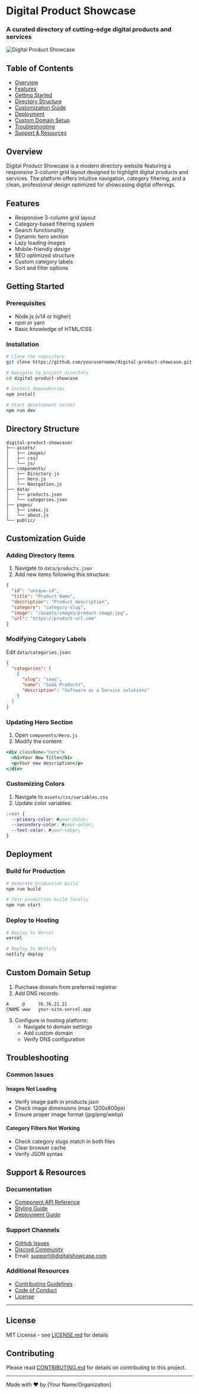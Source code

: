 # Digital Product Showcase
### A curated directory of cutting-edge digital products and services

![Digital Product Showcase](assets/images/hero-banner.png)

## Table of Contents
- [Overview](#overview)
- [Features](#features)
- [Getting Started](#getting-started)
- [Directory Structure](#directory-structure)
- [Customization Guide](#customization-guide)
- [Deployment](#deployment)
- [Custom Domain Setup](#custom-domain-setup)
- [Troubleshooting](#troubleshooting)
- [Support & Resources](#support--resources)

## Overview
Digital Product Showcase is a modern directory website featuring a responsive 3-column grid layout designed to highlight digital products and services. The platform offers intuitive navigation, category filtering, and a clean, professional design optimized for showcasing digital offerings.

## Features
- Responsive 3-column grid layout
- Category-based filtering system
- Search functionality
- Dynamic hero section
- Lazy loading images
- Mobile-friendly design
- SEO optimized structure
- Custom category labels
- Sort and filter options

## Getting Started

### Prerequisites
- Node.js (v14 or higher)
- npm or yarn
- Basic knowledge of HTML/CSS

### Installation
```bash
# Clone the repository
git clone https://github.com/yourusername/digital-product-showcase.git

# Navigate to project directory
cd digital-product-showcase

# Install dependencies
npm install

# Start development server
npm run dev
```

## Directory Structure
```
digital-product-showcase/
├── assets/
│   ├── images/
│   ├── css/
│   └── js/
├── components/
│   ├── Directory.js
│   ├── Hero.js
│   └── Navigation.js
├── data/
│   ├── products.json
│   └── categories.json
├── pages/
│   ├── index.js
│   └── about.js
└── public/
```

## Customization Guide

### Adding Directory Items
1. Navigate to `data/products.json`
2. Add new items following this structure:
```json
{
  "id": "unique-id",
  "title": "Product Name",
  "description": "Product description",
  "category": "category-slug",
  "image": "/assets/images/product-image.jpg",
  "url": "https://product-url.com"
}
```

### Modifying Category Labels
Edit `data/categories.json`:
```json
{
  "categories": [
    {
      "slug": "saas",
      "name": "SaaS Products",
      "description": "Software as a Service solutions"
    }
  ]
}
```

### Updating Hero Section
1. Open `components/Hero.js`
2. Modify the content:
```jsx
<div className="hero">
  <h1>Your New Title</h1>
  <p>Your new description</p>
</div>
```

### Customizing Colors
1. Navigate to `assets/css/variables.css`
2. Update color variables:
```css
:root {
  --primary-color: #your-color;
  --secondary-color: #your-color;
  --text-color: #your-color;
}
```

## Deployment

### Build for Production
```bash
# Generate production build
npm run build

# Test production build locally
npm run start
```

### Deploy to Hosting
```bash
# Deploy to Vercel
vercel

# Deploy to Netlify
netlify deploy
```

## Custom Domain Setup

1. Purchase domain from preferred registrar
2. Add DNS records:
```
A     @     76.76.21.21
CNAME www   your-site.vercel.app
```
3. Configure in hosting platform:
   - Navigate to domain settings
   - Add custom domain
   - Verify DNS configuration

## Troubleshooting

### Common Issues

#### Images Not Loading
- Verify image path in products.json
- Check image dimensions (max: 1200x800px)
- Ensure proper image format (jpg/png/webp)

#### Category Filters Not Working
- Check category slugs match in both files
- Clear browser cache
- Verify JSON syntax

## Support & Resources

### Documentation
- [Component API Reference](docs/api-reference.md)
- [Styling Guide](docs/styling-guide.md)
- [Deployment Guide](docs/deployment-guide.md)

### Support Channels
- [GitHub Issues](https://github.com/yourusername/digital-product-showcase/issues)
- [Discord Community](https://discord.gg/digitalshowcase)
- Email: support@digitalshowcase.com

### Additional Resources
- [Contributing Guidelines](CONTRIBUTING.md)
- [Code of Conduct](CODE_OF_CONDUCT.md)
- [License](LICENSE.md)

---

## License
MIT License - see [LICENSE.md](LICENSE.md) for details

## Contributing
Please read [CONTRIBUTING.md](CONTRIBUTING.md) for details on contributing to this project.

---

Made with ❤️ by [Your Name/Organization]